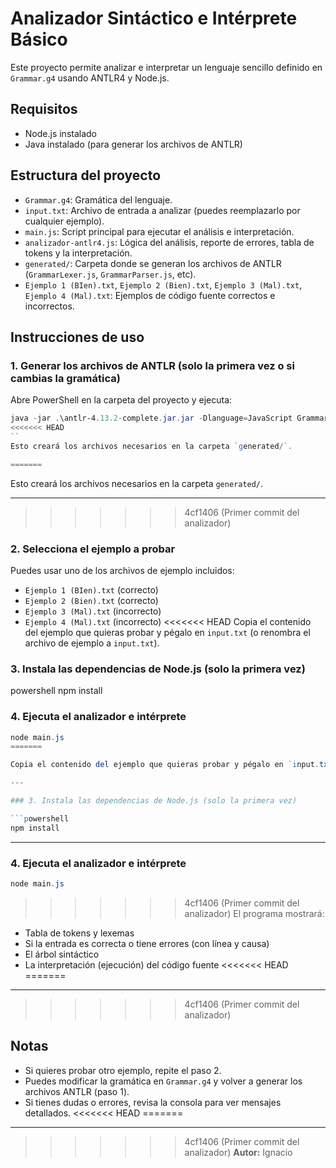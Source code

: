 # Analizador Sintáctico e Intérprete Básico

Este proyecto permite analizar e interpretar un lenguaje sencillo definido en `Grammar.g4` usando ANTLR4 y Node.js.

## Requisitos
- Node.js instalado
- Java instalado (para generar los archivos de ANTLR)

## Estructura del proyecto
- `Grammar.g4`: Gramática del lenguaje.
- `input.txt`: Archivo de entrada a analizar (puedes reemplazarlo por cualquier ejemplo).
- `main.js`: Script principal para ejecutar el análisis e interpretación.
- `analizador-antlr4.js`: Lógica del análisis, reporte de errores, tabla de tokens y la interpretación.
- `generated/`: Carpeta donde se generan los archivos de ANTLR (`GrammarLexer.js`, `GrammarParser.js`, etc).
- `Ejemplo 1 (BIen).txt`, `Ejemplo 2 (Bien).txt`, `Ejemplo 3 (Mal).txt`, `Ejemplo 4 (Mal).txt`: Ejemplos de código fuente correctos e incorrectos.

## Instrucciones de uso

### 1. Generar los archivos de ANTLR (solo la primera vez o si cambias la gramática)

Abre PowerShell en la carpeta del proyecto y ejecuta:

```powershell
java -jar .\antlr-4.13.2-complete.jar.jar -Dlanguage=JavaScript Grammar.g4 -o generated
<<<<<<< HEAD
``
Esto creará los archivos necesarios en la carpeta `generated/`.

=======
```

Esto creará los archivos necesarios en la carpeta `generated/`.

---

>>>>>>> 4cf1406 (Primer commit del analizador)
### 2. Selecciona el ejemplo a probar

Puedes usar uno de los archivos de ejemplo incluidos:
- `Ejemplo 1 (BIen).txt` (correcto)
- `Ejemplo 2 (Bien).txt` (correcto)
- `Ejemplo 3 (Mal).txt` (incorrecto)
- `Ejemplo 4 (Mal).txt` (incorrecto)
<<<<<<< HEAD
Copia el contenido del ejemplo que quieras probar y pégalo en `input.txt` (o renombra el archivo de ejemplo a `input.txt`).
### 3. Instala las dependencias de Node.js (solo la primera vez)
powershell
npm install
### 4. Ejecuta el analizador e intérprete
```powershell
node main.js
=======

Copia el contenido del ejemplo que quieras probar y pégalo en `input.txt` (o renombra el archivo de ejemplo a `input.txt`).

---

### 3. Instala las dependencias de Node.js (solo la primera vez)

```powershell
npm install
```

---

### 4. Ejecuta el analizador e intérprete

```powershell
node main.js
```

>>>>>>> 4cf1406 (Primer commit del analizador)
El programa mostrará:
- Tabla de tokens y lexemas
- Si la entrada es correcta o tiene errores (con línea y causa)
- El árbol sintáctico
- La interpretación (ejecución) del código fuente
<<<<<<< HEAD
=======

---

>>>>>>> 4cf1406 (Primer commit del analizador)
## Notas
- Si quieres probar otro ejemplo, repite el paso 2.
- Puedes modificar la gramática en `Grammar.g4` y volver a generar los archivos ANTLR (paso 1).
- Si tienes dudas o errores, revisa la consola para ver mensajes detallados.
<<<<<<< HEAD
=======

---

>>>>>>> 4cf1406 (Primer commit del analizador)
**Autor:** Ignacio
